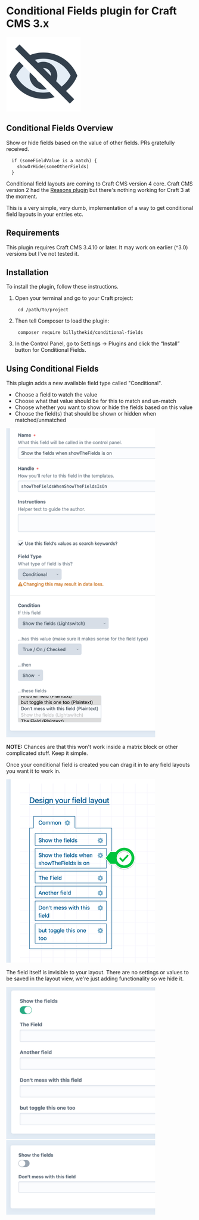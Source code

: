 # Conditional Fields plugin for Craft CMS 3.x

<img src="src/icon.svg" width="200px">

## Conditional Fields Overview

Show or hide fields based on the value of other fields. PRs gratefully received.

```
  if (someFieldValue is a match) { 
    showOrHide(someOtherFields) 
  }
```

Conditional field layouts are coming to Craft CMS version 4 core. Craft CMS version 2 had the [Reasons plugin](https://github.com/mmikkel/Reasons-Craft) but there's nothing working for Craft 3 at the moment.

This is a very simple, very dumb, implementation of a way to get conditional field layouts in your entries etc.
 
## Requirements

This plugin requires Craft CMS 3.4.10 or later. It may work on earlier (^3.0) versions but I've not tested it.

## Installation

To install the plugin, follow these instructions.

1. Open your terminal and go to your Craft project:

        cd /path/to/project

2. Then tell Composer to load the plugin:

        composer require billythekid/conditional-fields

3. In the Control Panel, go to Settings → Plugins and click the “Install” button for Conditional Fields.


## Using Conditional Fields

This plugin adds a new available field type called "Conditional".

- Choose a field to watch the value
- Choose what that value should be for this to match and un-match
- Choose whether you want to show or hide the fields based on this value
- Choose the field(s) that should be shown or hidden when matched/unmatched

<img alt="Creating a conditional field" src="resources/img/create-conditional-field.png" style="max-width: 400px">

**NOTE:** Chances are that this won't work inside a matrix block or other complicated stuff. Keep it simple.

Once your conditional field is created you can drag it in to any field layouts you want it to work in.

<img alt="adding a conditional field to a field layout" src="resources/img/add-to-field-layout.png" style="max-width: 400px">

The field itself is invisible to your layout. There are no settings or values to be saved in the layout view, we're just adding functionality so we hide it.

<img alt="Layout view showing a matching condition" src="resources/img/layout-view-with-field-matching.png" style="max-width: 400px">

<img alt="Layout view showing a non-matching condition" src="resources/img/layout-view-with-field-unmatching.png" style="max-width: 400px">

